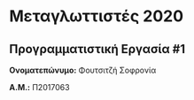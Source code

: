 # Μεταγλωττιστές 2020
## Προγραμματιστική Εργασία #1

**Ονοματεπώνυμο:** Φουτσιτζή Σοφρονία

**Α.Μ.:** Π2017063


